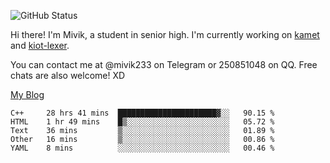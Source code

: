 ![GitHub Status](https://github-readme-stats.vercel.app/api?show_icons=true&username=Mivik)

Hi there! I'm Mivik, a student in senior high. I'm currently working on [kamet](https://github.com/Mivik/kamet) and [kiot-lexer](https://github.com/KiotLand/kiot-lexer).

You can contact me at @mivik233 on Telegram or 250851048 on QQ. Free chats are also welcome! XD

[My Blog](https://mivik.gitee.io)

<!--START_SECTION:waka-->
```text
C++     28 hrs 41 mins  ██████████████████████▓░░   90.15 % 
HTML    1 hr 49 mins    █▒░░░░░░░░░░░░░░░░░░░░░░░   05.72 % 
Text    36 mins         ▒░░░░░░░░░░░░░░░░░░░░░░░░   01.89 % 
Other   16 mins         ▒░░░░░░░░░░░░░░░░░░░░░░░░   00.86 % 
YAML    8 mins          ░░░░░░░░░░░░░░░░░░░░░░░░░   00.46 % 
```
<!--END_SECTION:waka-->

